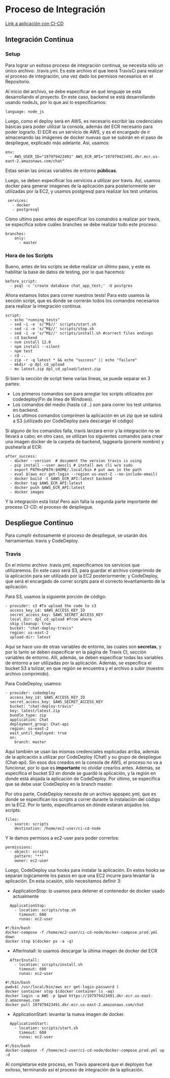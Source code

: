 # Proceso de Integración

[Link a aplicación con CI-CD](g22-staging.tk)

## Integración Continua

### Setup
Para lograr un exitoso proceso de integración continua, se necesita sólo un único archivo: .travis.yml. Es este archivo el que leerá TravisCi para realizar el proceso de integración, una vez dado los permisos necesarios en el Repositorio.

Al inicio del archivo, se debe especificar en qué lenguaje se está desarrollando el proyecto. En este caso, backend se está desarrollando usando nodeJs, por lo que así lo especificamos:
```
language: node_js
```
Luego, como el deploy será en AWS, es necesario escribir las credenciales básicas para poder utilizar la consola, además del ECR necesario para poder lograrlo. El ECR es un servicio de AWS, y es el encargado de ir almacenando las imágenes de docker nuevas que se subirán en el paso de despliegue, explicado más adelante.
Así, usamos:
```
env:
  - AWS_USER_ID="197979423491" AWS_ECR_API="197979423491.dkr.ecr.us-east-2.amazonaws.com/chat"
```
 Estas serán las únicas variables de entorno **públicas**.

 Luego, se deben especificar los servicios a utilizar por travis. Así, usamos docker para generar imagenes de la aplicación para posteriormente ser utilizadas por la EC2, y usamos postgresql para realizar los test unitarios.
```
 services:
   - docker
   - postgresql
```
Cómo ultimo paso antes de especificar los comandos a realizar por travis, se especifica sobre cuáles branches se debe realizar todo este proceso:
```
branches:
    only:
      - master
```

### Hora de los Scripts

Bueno, antes de los scripts se debe realizar un último paso, y este es habilitar la base de datos de testing, por lo que hacemos:
```
before_script:
  - psql -c 'create database chat_app_test;' -U postgres
```
Ahora estamos listos para correr nuestros tests! Para esto usamos la sección script, que es donde se correrán todos los comandos necesarios para realizar la integración continua.
```
script:
  - echo "running tests"
  - sed -i -e 's/^M$//' scripts/start.sh
  - sed -i -e 's/^M$//' scripts/stop.sh
  - sed -i -e 's/^M$//' scripts/install.sh #correct files endings
  - cd backend
  - nvm install 12.0
  - npm install --silent
  - npm test
  - cd ..
  - zip -r -q latest * && echo "success" || echo "failure"
  - mkdir -p dpl_cd_upload
  - mv latest.zip dpl_cd_upload/latest.zip 
```
Si bien la sección de script tiene varias lineas, se puede separar en 3 partes:
- Los primeros comandos son para arreglar los scripts utilizados por codedeploy(Fin de linea de Windows).
- Los comandos del medio (hasta cd ..) son para correr los test unitarios en backend.
- Los ultimos comandos comprimen la aplicación en un zip que se subirá a S3 (utilizado por CodeDeploy para descargar el código)

Si alguno de los comandos falla, travis lanzará error y la integración no se llevará a cabo; en otro caso, se utilizan los siguientes comandos para crear una imagen docker de la carpeta de backend, taggearla (ponerle nombre) y pushearla al ECR:
```
after_success:
  - docker --version  # document the version travis is using
  - pip install --user awscli # install aws cli w/o sudo
  - export PATH=$PATH:$HOME/.local/bin # put aws in the path
  - eval $(aws ecr get-login --region us-east-2 --no-include-email)
  - docker build -t $AWS_ECR_API:latest backend
  - docker tag $AWS_ECR_API:latest
  - docker push $AWS_ECR_API:latest
  - docker images
```
Y  la integración está lista! Pero aún falta la segunda parte importante del proceso CI-CD: el proceso de despliegue.

## Despliegue Continuo

Para cumplir éxitosamente el proceso de despliegue, se usarán dos herramientas: travis y CodeDeploy.

### Travis
En el mismo archivo .travis.yml, especificamos los servicios que utilizaremos. En este caso será S3, para guardar el archivo comprimido de la aplicación para ser utilizado por la EC2 posteriormente; y CodeDeploy, que será el encargado de correr scripts para el correcto levantamiento de la aplicación. 

Para S3, usamos la siguiente porción de código:
```
- provider: s3 #To upload the code to s3
  access_key_id: $AWS_ACCESS_KEY_ID
  secret_access_key: $AWS_SECRET_ACCESS_KEY
  local_dir: dpl_cd_upload #from where
  skip_cleanup: true
  bucket: "chat-deploy-travis" 
  region: us-east-2
  upload-dir: latest
```

Aquí se hace uso de otras variables de entorno, las cuales son **secretas**, y por lo tanto se deben especificar en la página de Travis CI, sección variables de entorno. Allí, además, se deben especificar todas las variables de entorno a ser utilizadas por la aplicación. Además, se especifica el bucket S3 a tulizar, en que región se encuentra y el archivo a subir (nuestro archivo comprimido).


Para CodeDeploy, usamos:
```
- provider: codedeploy
  access_key_id: $AWS_ACCESS_KEY_ID
  secret_access_key: $AWS_SECRET_ACCESS_KEY
  bucket: "chat-deploy-travis"
  key: latest/latest.zip
  bundle_type: zip
  application: Chat
  deployment_group: Chat-api
  region: us-east-2
  wait_until_deployed: true
  on:
    branch: master
```
Aquí también se usan las mismas credenciales explicadas arriba, además de la aplicación a utilizar por CodeDeploy (Chat) y su grupo de despliegue (Chat-api). Sin esos dos creados en la consola de AWS, el proceso no va a funcionar, por lo que es **importante** no olvidar crearlos antes. Además, se especifica el bucket S3 en donde se guardó la aplicación, y la región en donde está alojada la aplicación de CodeDeploy. Por último, se especifica que se debe usar CodeDeploy en la branch master.

Por otra parte, CodeDeploy necesita de un archivo appspec.yml, que es donde se especifican los scripts a correr durante la instalación del código en la EC2. Por lo tanto, especificamos en dónde estaran alojados los scripts:
```
files:
  - source: scripts
    destination: /home/ec2-user/ci-cd-node
```
Y le damos permisos a ec2-user para poder correrlos:
```
permissions:
  - object: scripts
    pattern: "**"
    owner: ec2-user
```
Luego, CodeDeploy usa hooks para instalar la aplicación. En estos hooks se separan logicamente los pasos en que una EC2 incurre para levantar la aplicación. En esta ocasión, sólo necesitamos definir 3:
- ApplicationStop: lo usamos para detener el contenedor de docker usado actualmente
```
  ApplicationStop:
    - location: scripts/stop.sh
      timeout: 600
      runas: ec2-user
```
```
#!/bin/bash
docker-compose -f /home/ec2-user/ci-cd-node/docker-compose.prod.yml down
docker stop $(docker ps -a -q)
```
- AfterInstall: lo usamos descargar la última imagen de docker del ECR
```
  AfterInstall:
    - location: scripts/install.sh
      timeout: 600
      runas: ec2-user
```
```
#!/bin/bash
pwd=$( /usr/local/bin/aws ecr get-login-password )
docker container stop $(docker container ls -aq)
docker login -u AWS -p $pwd https://197979423491.dkr.ecr.us-east-2.amazonaws.com
docker pull 197979423491.dkr.ecr.us-east-2.amazonaws.com/chat
```
- ApplicationStart: levantar la nueva imagen de docker.
```
  ApplicationStart:
    - location: scripts/start.sh
      timeout: 600
      runas: ec2-user
```
```
#!/bin/bash
docker-compose -f /home/ec2-user/ci-cd-node/docker-compose.prod.yml up -d
```
Al completarse este proceso, en Travis aparecerá que el deployeo fue exitoso, terminando así el proceso de integración de la aplicación.
